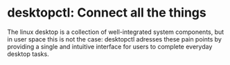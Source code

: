 # desktopctl: Connect all the things

The linux desktop is a collection of well-integrated system components, but in user space this is not the case: desktopctl adresses these pain points by providing a single and intuitive interface for users to complete everyday desktop tasks.
